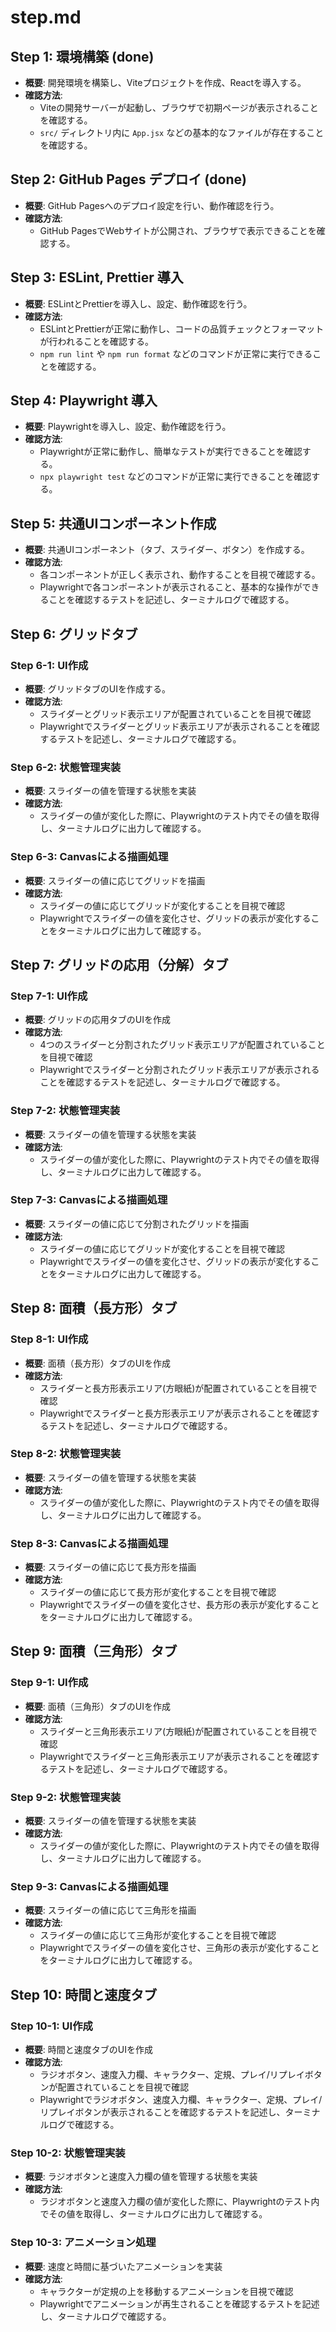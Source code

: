 # step.md

## Step 1: 環境構築 (done)

- **概要**: 開発環境を構築し、Viteプロジェクトを作成、Reactを導入する。
- **確認方法**:
  - Viteの開発サーバーが起動し、ブラウザで初期ページが表示されることを確認する。
  - `src/` ディレクトリ内に `App.jsx` などの基本的なファイルが存在することを確認する。

## Step 2: GitHub Pages デプロイ (done)

- **概要**: GitHub Pagesへのデプロイ設定を行い、動作確認を行う。
- **確認方法**:
  - GitHub PagesでWebサイトが公開され、ブラウザで表示できることを確認する。

## Step 3: ESLint, Prettier 導入

- **概要**: ESLintとPrettierを導入し、設定、動作確認を行う。
- **確認方法**:
  - ESLintとPrettierが正常に動作し、コードの品質チェックとフォーマットが行われることを確認する。
  - `npm run lint` や `npm run format` などのコマンドが正常に実行できることを確認する。

## Step 4: Playwright 導入

- **概要**: Playwrightを導入し、設定、動作確認を行う。
- **確認方法**:
  - Playwrightが正常に動作し、簡単なテストが実行できることを確認する。
  - `npx playwright test` などのコマンドが正常に実行できることを確認する。

## Step 5: 共通UIコンポーネント作成

- **概要**: 共通UIコンポーネント（タブ、スライダー、ボタン）を作成する。
- **確認方法**:
  - 各コンポーネントが正しく表示され、動作することを目視で確認する。
  - Playwrightで各コンポーネントが表示されること、基本的な操作ができることを確認するテストを記述し、ターミナルログで確認する。

## Step 6: グリッドタブ

### Step 6-1: UI作成
- **概要**: グリッドタブのUIを作成する。
- **確認方法**:
    - スライダーとグリッド表示エリアが配置されていることを目視で確認
    - Playwrightでスライダーとグリッド表示エリアが表示されることを確認するテストを記述し、ターミナルログで確認する。
### Step 6-2: 状態管理実装
- **概要**: スライダーの値を管理する状態を実装
- **確認方法**:
    - スライダーの値が変化した際に、Playwrightのテスト内でその値を取得し、ターミナルログに出力して確認する。
### Step 6-3: Canvasによる描画処理
- **概要**: スライダーの値に応じてグリッドを描画
- **確認方法**:
    - スライダーの値に応じてグリッドが変化することを目視で確認
    - Playwrightでスライダーの値を変化させ、グリッドの表示が変化することをターミナルログに出力して確認する。

## Step 7: グリッドの応用（分解）タブ

### Step 7-1: UI作成
- **概要**: グリッドの応用タブのUIを作成
- **確認方法**:
    - 4つのスライダーと分割されたグリッド表示エリアが配置されていることを目視で確認
    - Playwrightでスライダーと分割されたグリッド表示エリアが表示されることを確認するテストを記述し、ターミナルログで確認する。
### Step 7-2: 状態管理実装
- **概要**: スライダーの値を管理する状態を実装
- **確認方法**:
    - スライダーの値が変化した際に、Playwrightのテスト内でその値を取得し、ターミナルログに出力して確認する。
### Step 7-3: Canvasによる描画処理
- **概要**: スライダーの値に応じて分割されたグリッドを描画
- **確認方法**:
    - スライダーの値に応じてグリッドが変化することを目視で確認
    - Playwrightでスライダーの値を変化させ、グリッドの表示が変化することをターミナルログに出力して確認する。

## Step 8: 面積（長方形）タブ

### Step 8-1: UI作成
- **概要**: 面積（長方形）タブのUIを作成
- **確認方法**:
    - スライダーと長方形表示エリア(方眼紙)が配置されていることを目視で確認
    - Playwrightでスライダーと長方形表示エリアが表示されることを確認するテストを記述し、ターミナルログで確認する。
### Step 8-2: 状態管理実装
- **概要**: スライダーの値を管理する状態を実装
- **確認方法**:
    - スライダーの値が変化した際に、Playwrightのテスト内でその値を取得し、ターミナルログに出力して確認する。
### Step 8-3: Canvasによる描画処理
- **概要**: スライダーの値に応じて長方形を描画
- **確認方法**:
    - スライダーの値に応じて長方形が変化することを目視で確認
    - Playwrightでスライダーの値を変化させ、長方形の表示が変化することをターミナルログに出力して確認する。

## Step 9: 面積（三角形）タブ
### Step 9-1: UI作成
- **概要**: 面積（三角形）タブのUIを作成
- **確認方法**:
    - スライダーと三角形表示エリア(方眼紙)が配置されていることを目視で確認
    - Playwrightでスライダーと三角形表示エリアが表示されることを確認するテストを記述し、ターミナルログで確認する。
### Step 9-2: 状態管理実装
- **概要**: スライダーの値を管理する状態を実装
- **確認方法**:
    - スライダーの値が変化した際に、Playwrightのテスト内でその値を取得し、ターミナルログに出力して確認する。
### Step 9-3: Canvasによる描画処理
- **概要**: スライダーの値に応じて三角形を描画
- **確認方法**:
    - スライダーの値に応じて三角形が変化することを目視で確認
    - Playwrightでスライダーの値を変化させ、三角形の表示が変化することをターミナルログに出力して確認する。

## Step 10: 時間と速度タブ

### Step 10-1: UI作成
- **概要**: 時間と速度タブのUIを作成
- **確認方法**:
    - ラジオボタン、速度入力欄、キャラクター、定規、プレイ/リプレイボタンが配置されていることを目視で確認
    - Playwrightでラジオボタン、速度入力欄、キャラクター、定規、プレイ/リプレイボタンが表示されることを確認するテストを記述し、ターミナルログで確認する。
### Step 10-2: 状態管理実装
- **概要**: ラジオボタンと速度入力欄の値を管理する状態を実装
- **確認方法**:
    - ラジオボタンと速度入力欄の値が変化した際に、Playwrightのテスト内でその値を取得し、ターミナルログに出力して確認する。
### Step 10-3: アニメーション処理
- **概要**: 速度と時間に基づいたアニメーションを実装
- **確認方法**:
    - キャラクターが定規の上を移動するアニメーションを目視で確認
    - Playwrightでアニメーションが再生されることを確認するテストを記述し、ターミナルログで確認する。